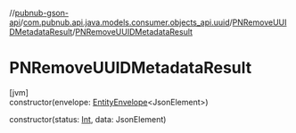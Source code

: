 //[pubnub-gson-api](../../../index.md)/[com.pubnub.api.java.models.consumer.objects_api.uuid](../index.md)/[PNRemoveUUIDMetadataResult](index.md)/[PNRemoveUUIDMetadataResult](-p-n-remove-u-u-i-d-metadata-result.md)

# PNRemoveUUIDMetadataResult

[jvm]\
constructor(envelope: [EntityEnvelope](../../com.pubnub.api.java.models.consumer.objects_api/-entity-envelope/index.md)&lt;JsonElement&gt;)

constructor(status: [Int](https://kotlinlang.org/api/latest/jvm/stdlib/kotlin-stdlib/kotlin/-int/index.html), data: JsonElement)
